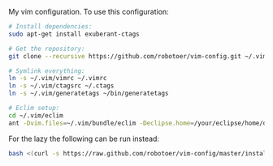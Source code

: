 My vim configuration. To use this configuration:

```bash
# Install dependencies:
sudo apt-get install exuberant-ctags

# Get the repository:
git clone --recursive https://github.com/robotoer/vim-config.git ~/.vim

# Symlink everything:
ln -s ~/.vim/vimrc ~/.vimrc
ln -s ~/.vim/ctagsrc ~/.ctags
ln -s ~/.vim/generatetags ~/bin/generatetags

# Eclim setup:
cd ~/.vim/eclim
ant -Dvim.files=~/.vim/bundle/eclim -Declipse.home=/your/eclipse/home/dir
```

For the lazy the following can be run instead:

```bash
bash <(curl -s https://raw.github.com/robotoer/vim-config/master/install.sh)
```
